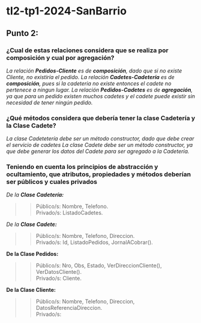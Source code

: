 # tl2-tp1-2024-SanBarrio

## Punto 2:

### ¿Cual de estas relaciones considera que se realiza por composición y cual por agregación? 

*La relación **Pedidos-Cliente** es de **composición**, dado que si no existe Cliente, no existiría el pedido.* 
*La relación **Cadetes-Cadetería** es de **composición**, pues si la cadeteria no existe entonces el cadete no pertenece a ningun lugar.*
*La relación **Pedidos-Cadetes** es de **agregación**, ya que para un pedido existen muchos cadetes y el cadete puede existir sin necesidad de tener ningún pedido.* 

### ¿Qué métodos considera que debería tener la clase Cadetería y la Clase Cadete?

*La clase Cadetetería debe ser un método constructor, dado que debe crear el servicio de cadetes* 
*La clase Cadete debe ser un método constructor, ya que debe generar los datos del Cadete para ser agregado a la Cadetería.*

### Teniendo en cuenta los principios de abstracción y ocultamiento, que atributos, propiedades y métodos deberían ser públicos y cuales privados

*De la **Clase Cadetería:*** 

>>Público/s: Nombre, Telefono.  
>>Privado/s: ListadoCadetes. 

*De la **Clase Cadete:***

>>Público/s: Nombre, Telefono, Direccion.  
>>Privado/s: Id, ListadoPedidos, JornalACobrar().  

**De la Clase Pedidos:** 

>>Público/s: Nro, Obs, Estado, VerDireccionCliente(), VerDatosCliente().  
>>Privado/s: Cliente.  

**De la Clase Cliente:** 

>>Público/s: Nombre, Telefono, Direccion, DatosReferenciaDireccion.  
>>Privado/s:  